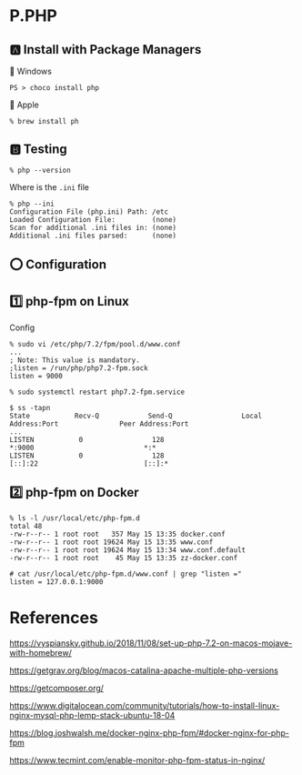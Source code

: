 # P.PHP

## :a: Install with Package Managers

:pushpin: Windows

```
PS > choco install php
```

:pushpin: Apple

```
% brew install ph
```

## :b: Testing

```
% php --version
```

Where is the `.ini` file

```
% php --ini
Configuration File (php.ini) Path: /etc
Loaded Configuration File:         (none)
Scan for additional .ini files in: (none)
Additional .ini files parsed:      (none)
```

## :o: Configuration

## :one: php-fpm on Linux

Config

```
% sudo vi /etc/php/7.2/fpm/pool.d/www.conf 
...
; Note: This value is mandatory.
;listen = /run/php/php7.2-fpm.sock
listen = 9000
```

```
% sudo systemctl restart php7.2-fpm.service
```

```
$ ss -tapn
State           Recv-Q            Send-Q                 Local Address:Port               Peer Address:Port       
...
LISTEN           0                 128                             *:9000                           *:*      
LISTEN           0                 128                          [::]:22                          [::]:*  
```


## :two: php-fpm on Docker

```
% ls -l /usr/local/etc/php-fpm.d
total 48
-rw-r--r-- 1 root root   357 May 15 13:35 docker.conf
-rw-r--r-- 1 root root 19624 May 15 13:35 www.conf
-rw-r--r-- 1 root root 19624 May 15 13:34 www.conf.default
-rw-r--r-- 1 root root    45 May 15 13:35 zz-docker.conf
```

```
# cat /usr/local/etc/php-fpm.d/www.conf | grep "listen ="
listen = 127.0.0.1:9000
```

# References

https://vyspiansky.github.io/2018/11/08/set-up-php-7.2-on-macos-mojave-with-homebrew/

https://getgrav.org/blog/macos-catalina-apache-multiple-php-versions

https://getcomposer.org/

https://www.digitalocean.com/community/tutorials/how-to-install-linux-nginx-mysql-php-lemp-stack-ubuntu-18-04

https://blog.joshwalsh.me/docker-nginx-php-fpm/#docker-nginx-for-php-fpm

https://www.tecmint.com/enable-monitor-php-fpm-status-in-nginx/
